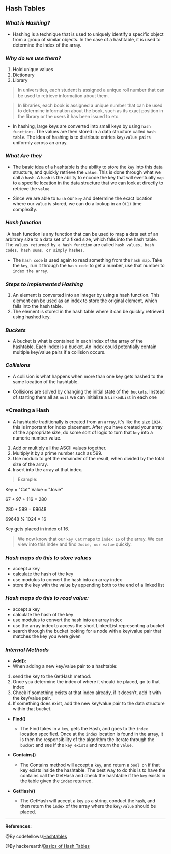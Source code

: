 ## **Hash Tables**

### ***What is Hashing?***

- Hashing is a technique that is used to uniquely identify a specific object from a group of similar objects. In the case of a hashtable, it is used to determine the index of the array.

### ***Why do we use them?***

1. Hold unique values
2. Dictionary
3. Library

>In universities, each student is assigned a unique roll number that can be used to retrieve information about them.

>In libraries, each book is assigned a unique number that can be used to determine information about the book, such as its exact position in the library or the users it has been issued to etc.

- In hashing, large keys are converted into small keys by using `hash functions`. The values are then stored in a data structure called `hash table`. The idea of hashing is to distribute entries `key/value pairs` uniformly across an array.

### ***What Are they***

- The basic idea of a hashtable is the ability to store the `key` into this data structure, and quickly retrieve the `value`. This is done through what we call a `hash`. A `hash` is the ability to encode the key that will eventually `map` to a specific location in the data structure that we can look at directly to retrieve the `value`.

- Since we are able to `hash` our `key` and determine the exact location where our `value` is stored, we can do a lookup in an `O(1)` time complexity. 

### ***Hash function***

-A hash function is any function that can be used to map a data set of an arbitrary size to a data set of a fixed size, which falls into the hash table. The `values returned by a hash function` are called `hash values, hash codes, hash sums, or simply hashes`. 

- The `hash code` is used again to read something from the `hash map`. Take the `key`, run it through the `hash code` to get a number, use that number to `index the array`.

### ***Steps to  implemented  Hashing***

1.  An element is converted into an integer by using a hash function. This element can be used as an index to store the original element, which falls into the hash table.
2. The element is stored in the hash table where it can be quickly retrieved using hashed key.


### ***Buckets***
 - A bucket is what is contained in each index of the array of the hashtable. Each index is a bucket. An index could potentially contain multiple key/value pairs if a collision occurs.

### ***Collisions***
 - A collision is what happens when more than one key gets hashed to the same location of the hashtable.

- Collisions are solved by changing the initial state of the` buckets`. Instead of starting them all as `null` we can initialize a `LinkedList` in each one

### ***Creating a Hash**

- A hashtable traditionally is created from an `array`, it's like the size `1024`. this is important for index placement. After you have created your array of the appropriate size, do some sort of logic to turn that `key` into a numeric number value. 

1. Add or multiply all the ASCII values together.
2. Multiply it by a prime number such as 599.
3. Use modulo to get the remainder of the result, when divided by the total size of the array.
4. Insert into the array at that index.

>Example:

Key = "Cat"
Value = "Josie"

67 + 97 + 116 = 280

280 * 599 = 69648

69648 % 1024 = 16

Key gets placed in index of 16. 

>We now know that our `key Cat` maps to `index 16` of the array. We can view into this index and find `Josie, our value` quickly.


### ***Hash maps do this to store values***

- accept a key
- calculate the hash of the key
- use modulus to convert the hash into an array index
- store the key with the value by appending both to the end of a linked list

### ***Hash maps do this to read value:***

- accept a key
- calculate the hash of the key
- use modulus to convert the hash into an array index
- use the array index to access the short LinkedList representing a bucket
- search through the bucket looking for a node with a key/value pair that matches the key you were given



### ***Internal Methods***
- **Add()**:
 - When adding a new key/value pair to a hashtable:
  1. send the key to the GetHash method.
  2. Once you determine the index of where it should be placed, go to that index
  3. Check if something exists at that index already, if it doesn’t, add it with the key/value pair.
  4. If something does exist, add the new key/value pair to the data structure within that bucket.

- **Find()**
  - The Find takes in a `key`, gets the Hash, and goes to the `index` location specified. Once at the `index` location is found in the array, it is then the responsibility of the algorithm the iterate through the `bucket` and see if the `key exists` and return the `value`.

- **Contains()**
  - The Contains method will accept a `key`, and return a `bool on` if that key exists inside the hashtable. The best way to do this is to have the contains call the GetHash and check the hashtable if the `key` exists in the table given the `index` returned.

- **GetHash()**
  - The GetHash will accept a `key` as a string, conduct the `hash`, and then return the `index` of the array where the `key/value` should be placed.


-------------------------------------------------------------



**References:**

@By codefellows/[Hashtables](https://codefellows.github.io/common_curriculum/data_structures_and_algorithms/Code_401/class-30/resources/Hashtables.html) 

@By hackerearth/[Basics of Hash Tables](https://www.hackerearth.com/practice/data-structures/hash-tables/basics-of-hash-tables/tutorial/)

